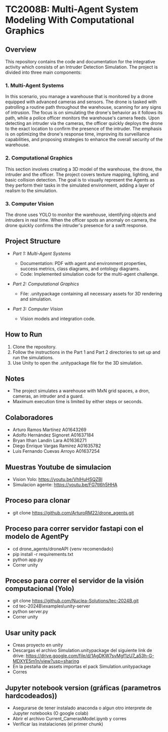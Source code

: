 # TC2008B: Multi-Agent System Modeling With Computational Graphics

## Overview

This repository contains the code and documentation for the integrative activity which consists of an Intruder Detection Simulation. The project is divided into three main components:

### 1. Multi-Agent Systems

In this scenario, you manage a warehouse that is monitored by a drone equipped with advanced cameras and sensors. The drone is tasked with patrolling a routine path throughout the warehouse, scanning for any signs of intrusion. The focus is on simulating the drone's behavior as it follows its path, while a police officer monitors the warehouse's camera feeds. Upon detecting an intruder via the cameras, the officer quickly deploys the drone to the exact location to confirm the presence of the intruder. The emphasis is on optimizing the drone's response time, improving its surveillance capabilities, and proposing strategies to enhance the overall security of the warehouse.

### 2. Computational Graphics

This section involves creating a 3D model of the warehouse, the drone, the intruder and the officer. The project covers texture mapping, lighting, and basic collision detection. The goal is to visually represent the Agents as they perform their tasks in the simulated environment, adding a layer of realism to the simulation.

### 3. Computer Vision
	
The drone uses YOLO to monitor the warehouse, identifying objects and intruders in real time. When the officer spots an anomaly on camera, the drone quickly confirms the intruder's presence for a swift response.

## Project Structure

- *Part 1: Multi-Agent Systems*
  - Documentation: PDF with agent and environment properties, success metrics, class diagrams, and ontology diagrams.
  - Code: Implemented simulation code for the multi-agent challenge.
  
- *Part 2: Computational Graphics*
  - File: .unitypackage containing all necessary assets for 3D rendering and simulation.

- *Part 3: Computer Vision*
  - Vision models and integration code.

## How to Run

1. Clone the repository.
2. Follow the instructions in the Part 1 and Part 2 directories to set up and run the simulations.
3. Use Unity to open the .unitypackage file for the 3D simulation.

## Notes

- The project simulates a warehouse with MxN grid spaces, a dron, cameras, an intruder and a guard.
- Maximum execution time is limited by either steps or seconds.

## Colaboradores
- Arturo Ramos Martínez A01643269
- Adolfo Hernández Signoret A01637184
- Bryan Ithan Landín Lara A01636271
- Diego Enrique Vargas Ramírez A01635782
- Luis Fernando Cuevas Arroyo A01637254

## Muestras Youtube de simulacion
- Vision Yolo: https://youtu.be/VhlHuHSQZBI 
- Simulacion agente: https://youtu.be/FG7tl6h5HHA

## Proceso para clonar
- git clone https://github.com/ArturoRM22/drone_agents.git

## Proceso para correr servidor fastapi con el modelo de AgentPy
- cd drone_agents/droneAPI {venv recomendado}
- pip install -r requirements.txt
- python app.py
- Correr unity

## Proceso para correr el servidor de la visión computacional (Yolo)
- git clone https://github.com/Nuclea-Solutions/tec-2024B.git
- cd tec-2024B\examples\unity-server
- python server.py
- Correr unity

## Usar unity pack
- Creas proyecto en unity
- Descargas el archivo Simulation.unitypackage del siguiente link de drive: https://drive.google.com/file/d/1AgDKW7svMgf1zU7_a53h-G-MDXYE5m1n/view?usp=sharing
- En la pestaña de assets importas el pack Simulation.unitypackage
- Corres

## Jupyter notebook version (gráficas (parametros hardcodeados))
- Asegurarse de tener instalado anaconda o algun otro interprete de Jupyter notebooks  (O google colab)
- Abrir el archivo Current_CamerasModel.ipynb y corres
- Verificar las instalaciones (el primer chunk)

